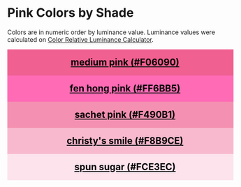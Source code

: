 <!--suppress HtmlUnknownTarget -->
<style>
  div.color-block {
    text-align: center;
  }

  .color-block {
    width: 100%;
    margin: 0;
    padding: 0.5em;
  }

  .black-pass {
    color: black;
  }

  .white-pass {
    color: white;
  }
</style>

# Pink Colors by Shade

Colors are in numeric order by luminance value. Luminance values were calculated on
<a href="https://contrastchecker.online/color-relative-luminance-calculator" target="_blank" rel="noopener noreferrer">Color Relative Luminance Calculator</a>.

<!-- luminance: 0.2890462369 -->
<div class="color-block" style="background: #F06090;">
  <a href="./pink-colors.html#medium-pink-f06090" target="_blank" rel="noopener noreferrer">
    <h2 class="color-block black-pass">medium pink (#F06090)</h2>
  </a>
</div>

<!-- luminance: 0.3511158604 -->
<div class="color-block" style="background: #FF6BB5;">
  <a href="./pink-colors.html#fen-hong-pink-ff6bb5" target="_blank" rel="noopener noreferrer">
    <h2 class="color-block black-pass">fen hong pink (#FF6BB5)</h2>
  </a>
</div>

<!-- luminance: 0.4235393909 -->
<div class="color-block" style="background: #F490B1;">
  <a href="./pink-colors.html#sachet-pink-f490b1" target="_blank" rel="noopener noreferrer">
    <h2 class="color-block black-pass">sachet pink (#F490B1)</h2>
  </a>
</div>

<!-- luminance: 0.5911061368 -->
<div class="color-block" style="background: #F8B9CE;">
  <a href="./pink-colors.html#christys-smile-f8b9ce" target="_blank" rel="noopener noreferrer">
    <h2 class="color-block black-pass">christy's smile (#F8B9CE)</h2>
  </a>
</div>

<!-- luminance: 0.8168974579 -->
<div class="color-block" style="background: #FCE3EC;">
  <a href="./pink-colors.html#spun-sugar-fce3ec" target="_blank" rel="noopener noreferrer">
    <h2 class="color-block black-pass">spun sugar (#FCE3EC)</h2>
  </a>
</div>
